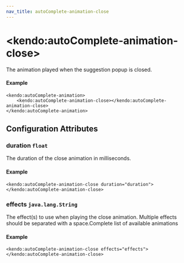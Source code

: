 ```yaml
---
nav_title: autoComplete-animation-close
---
```


# \<kendo:autoComplete-animation-close\>

The animation played when the suggestion popup is closed.

#### Example
    <kendo:autoComplete-animation>
        <kendo:autoComplete-animation-close></kendo:autoComplete-animation-close>
    </kendo:autoComplete-animation>

## Configuration Attributes

### duration `float`

The duration of the close animation in milliseconds.

#### Example
    <kendo:autoComplete-animation-close duration="duration">
    </kendo:autoComplete-animation-close>

### effects `java.lang.String`

The effect(s) to use when playing the close animation. Multiple effects should be separated with a space.Complete list of available animations

#### Example
    <kendo:autoComplete-animation-close effects="effects">
    </kendo:autoComplete-animation-close>

